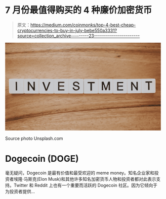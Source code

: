 # 7 月份最值得购买的 4 种廉价加密货币

> 原文：<https://medium.com/coinmonks/top-4-best-cheap-cryptocurrencies-to-buy-in-july-bebe550a3331?source=collection_archive---------23----------------------->

![](img/0b97f56cea3f63b472a89b7202a7a467.png)

Source photo Unsplash.com

# Dogecoin (DOGE)

毫无疑问，Dogecoin 是最有价值和最受欢迎的 meme money。知名企业家和投资者埃隆·马斯克(Elon Musk)和其他许多知名加密货币人物和投资者都对此表示支持。Twitter 和 Reddit 上也有一个重要而活跃的 Dogecoin 社区。因为它倾向于为投资者提供…